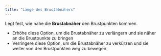 ```yaml
---
title: "Länge des Brustabnähers"
---
```


Legt fest, wie nahe die **Brustabnäher** den Brustpunkten kommen.

- Erhöhe diese Option, um die Brustabnäher zu verlängern und sie näher an die Brustpunkte zu bringen
- Verringere diese Option, um die Brustabnäher zu verkürzen und sie weiter von den Brustpunkten weg zu bewegen.




